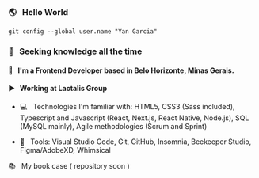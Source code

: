 ### 🌎 &nbsp;  Hello World

`git config --global user.name "Yan Garcia"`

### 🥑 &nbsp;  Seeking knowledge all the time

#### 🚀 &nbsp; I'm a Frontend Developer based in Belo Horizonte, Minas Gerais.

#### ▶ &nbsp; Working at Lactalis Group

-  💻 &nbsp; Technologies I'm familiar with: HTML5, CSS3 (Sass included), Typescript and Javascript (React, Next.js, React Native, Node.js), SQL (MySQL mainly), Agile methodologies (Scrum and Sprint)

-  🔨 &nbsp; Tools: Visual Studio Code, Git, GitHub, Insomnia, Beekeeper Studio, Figma/AdobeXD, Whimsical


📚 &nbsp; My book case ( repository soon )

